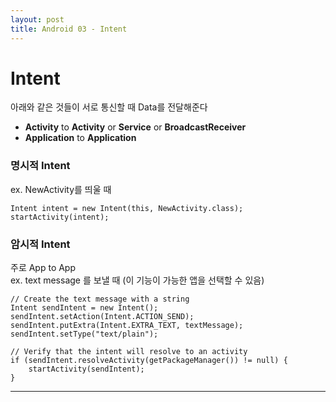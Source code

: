```yaml
---
layout: post
title: Android 03 - Intent
---
```


# Intent

아래와 같은 것들이 서로 통신할 때 Data를 전달해준다  

* **Activity** to **Activity** or **Service** or **BroadcastReceiver**  
* **Application** to **Application**  

### 명시적 Intent  

ex. NewActivity를 띄울 때  

```
Intent intent = new Intent(this, NewActivity.class);
startActivity(intent);
```  

### 암시적 Intent  

주로 App to App  
ex. text message 를 보낼 때 (이 기능이 가능한 앱을 선택할 수 있음)

```
// Create the text message with a string
Intent sendIntent = new Intent();
sendIntent.setAction(Intent.ACTION_SEND);
sendIntent.putExtra(Intent.EXTRA_TEXT, textMessage);
sendIntent.setType("text/plain");

// Verify that the intent will resolve to an activity
if (sendIntent.resolveActivity(getPackageManager()) != null) {
    startActivity(sendIntent);
}
```  

---
